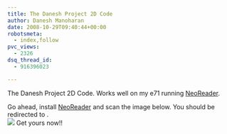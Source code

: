 ```yaml
---
title: The Danesh Project 2D Code
author: Danesh Manoharan
date: 2008-10-29T09:40:44+00:00
robotsmeta:
  - index,follow
pvc_views:
  - 2326
dsq_thread_id:
  - 916396023

---
```

The Danesh Project 2D Code. Works well on my e71 running [NeoReader][1].

Go ahead, install [NeoReader][1] and scan the image below. You should be redirected to  .  
![](http://farm4.static.flickr.com/3253/2983098939_546853b8d7_o.jpg)
Get yours now!!

 [1]: http://www.neoreader.com
 [2]: http://www.flickr.com/photos/dannyportal/2983098939/ "The Danesh Project 2D Code by Danesh Manoharan, on Flickr"